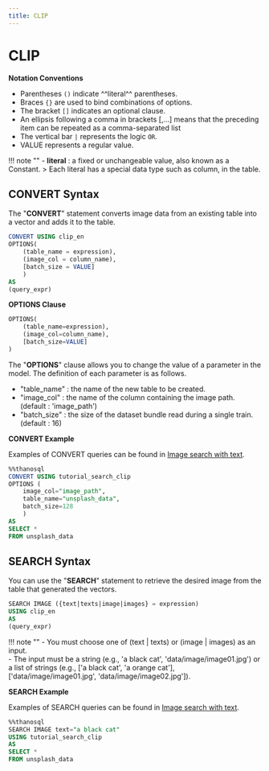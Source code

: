 ```yaml
---
title: CLIP
---
```


# __CLIP__

__Notation Conventions__

- Parentheses `()` indicate ^^literal^^ parentheses.
- Braces `{}` are used to bind combinations of options.
- The bracket `[]` indicates an optional clause.
- An ellipsis following a comma in brackets [,...] means that the preceding item can be repeated as a comma-separated list
- The vertical bar `|` represents the logic `OR`.
- VALUE represents a regular value.

!!! note ""
    - __literal__ : a fixed or unchangeable value, also known as a Constant.
    > Each literal has a special data type such as column, in the table.

## __CONVERT Syntax__

The "__CONVERT__" statement converts image data from an existing table into a vector and adds it to the table.

```sql
CONVERT USING clip_en
OPTIONS(
    (table_name = expression),
    (image_col = column_name),
    [batch_size = VALUE]
    )
AS
(query_expr)
```

__OPTIONS Clause__

```sql
OPTIONS(
    (table_name=expression),
    (image_col=column_name),
    [batch_size=VALUE]
)
```

The "__OPTIONS__" clause allows you to change the value of a parameter in the model. The definition of each parameter is as follows.

- "table_name" : the name of the new table to be created.
- "image_col" : the name of the column containing the image path. (default : 'image_path')
- "batch_size" : the size of the dataset bundle read during a single train. (default : 16)

__CONVERT Example__

Examples of CONVERT queries can be found in [Image search with text](/en/tutorials/thanosql_search/search_image_by_text/).

```sql
%%thanosql
CONVERT USING tutorial_search_clip
OPTIONS (
    image_col="image_path",
    table_name="unsplash_data",
    batch_size=128
    )
AS
SELECT *
FROM unsplash_data
```

## __SEARCH Syntax__

You can use the "__SEARCH__" statement to retrieve the desired image from the table that generated the vectors.

```sql
SEARCH IMAGE ({text|texts|image|images} = expression)
USING clip_en
AS
(query_expr)
```

!!! note ""
    - You must choose one of (text | texts) or (image | images) as an input.  
    - The input must be a string (e.g., 'a black cat', 'data/image/image01.jpg') or a list of strings (e.g., ['a black cat', 'a orange cat'], ['data/image/image01.jpg', 'data/image/image02.jpg']).

__SEARCH Example__

Examples of SEARCH queries can be found in [Image search with text](/en/tutorials/thanosql_search/search_image_by_text/).

```sql
%%thanosql
SEARCH IMAGE text="a black cat"
USING tutorial_search_clip
AS
SELECT *
FROM unsplash_data
```
